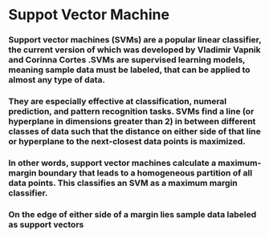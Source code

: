 # Suppot Vector Machine
### Support vector machines (SVMs) are a popular linear classifier, the current version of which was developed by Vladimir Vapnik and Corinna Cortes .SVMs are supervised learning models, meaning sample data must be labeled, that can be applied to almost any type of data.  

### They are especially effective at classification, numeral prediction, and pattern recognition tasks. SVMs find a line (or hyperplane in dimensions greater than 2) in between different classes of data such that the distance on either side of that line or hyperplane to the next-closest data points is maximized.

### In other words, support vector machines calculate a maximum-margin boundary that leads to a homogeneous partition of all data points. This classifies an SVM as a maximum margin classifier.
### On the edge of either side of a margin lies sample data labeled as support vectors
